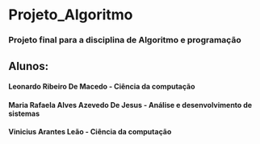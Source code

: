 # Projeto_Algoritmo

### Projeto final para a disciplina de Algoritmo e programação

## Alunos:

#### Leonardo Ribeiro De Macedo - Ciência da computação 
#### Maria Rafaela Alves Azevedo De Jesus - Análise e desenvolvimento de sistemas
#### Vinicius Arantes Leão - Ciência da computação
